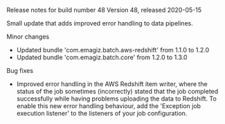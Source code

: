 
Release notes for build number 48
Version 48, released 2020-05-15

Small update that adds improved error handling to data pipelines.

Minor changes
- Updated bundle 'com.emagiz.batch.aws-redshift' from 1.1.0 to 1.2.0
- Updated bundle 'com.emagiz.batch.core' from 1.2.0 to 1.3.0

Bug fixes
- Improved error handling in the AWS Redshift item writer, where the status of the job sometimes (incorrectly) stated that the job completed successfully while having problems uploading the data to Redshift. To enable this new error handling behaviour, add the 'Exception job execution listener' to the listeners of your job configuration.
